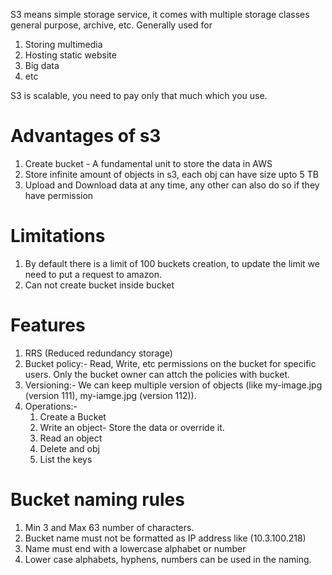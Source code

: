 S3 means simple storage service, it comes with multiple storage classes general purpose, archive, etc.
Generally used for
  1. Storing multimedia
  2. Hosting static website
  3. Big data
  4. etc

S3 is scalable, you need to pay only that much which you use.

# Advantages of s3

  1. Create bucket - A fundamental unit to store the data in AWS
  2. Store infinite amount of objects in s3, each obj can have size upto 5 TB
  3. Upload and Download data at any time, any other can also do so if they have permission

# Limitations

  1. By default there is a limit of 100 buckets creation, to update the limit we need to put a request to amazon.
  2. Can not create bucket inside bucket
  
# Features

  1. RRS (Reduced redundancy storage)
  2. Bucket policy:- Read, Write, etc permissions on the bucket for specific users. Only the bucket owner can attch the policies with bucket.
  3. Versioning:- We can keep multiple version of objects (like my-image.jpg (version 111), my-iamge.jpg (version 112)).
  4. Operations:-
      1. Create a Bucket
      2. Write an object- Store the data or override it.
      3. Read an object
      4. Delete and obj
      5. List the keys
  
# Bucket naming rules

  1. Min 3 and Max 63 number of characters.
  2. Bucket name must not be formatted as IP address like (10.3.100.218)
  3. Name must end with a lowercase alphabet or number
  4. Lower case alphabets, hyphens, numbers can be used in the naming.
  
